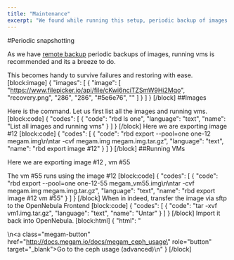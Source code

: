 ```yaml
---
title: "Maintenance"
excerpt: "We found while running this setup, periodic backup of images and virtual machines were handy."
---
```

#Periodic snapshotting

As we have [remote backup](doc:megam_backup)  periodic backups of images, running vms is recommended and its a breeze to do.

This becomes handy to survive failures and restoring with ease.
[block:image]
{
  "images": [
    {
      "image": [
        "https://www.filepicker.io/api/file/cKwi6nciTZSmW9Hi2Mqo",
        "recovery.png",
        "286",
        "286",
        "#5e6e76",
        ""
      ]
    }
  ]
}
[/block]
##Images

Here is the command. Let us first list all the images and running vms.
[block:code]
{
  "codes": [
    {
      "code": "rbd ls one",
      "language": "text",
      "name": "List all images and running vms"
    }
  ]
}
[/block]
Here we are exporting image #12 
[block:code]
{
  "codes": [
    {
      "code": "rbd export --pool=one one-12 megam.img\n\ntar -cvf megam.img megam.img.tar.gz",
      "language": "text",
      "name": "rbd  export image #12"
    }
  ]
}
[/block]
##Running VMs

Here we are exporting image #12 , vm #55

The vm #55 runs using the image #12
[block:code]
{
  "codes": [
    {
      "code": "rbd export --pool=one one-12-55 megam_vm55.img\n\ntar -cvf megam.img megam.img.tar.gz",
      "language": "text",
      "name": "rbd export image #12 vm #55"
    }
  ]
}
[/block]
When in indeed, transfer the image via sftp to the OpenNebula Frontend
[block:code]
{
  "codes": [
    {
      "code": "tar -xvf vm1.img.tar.gz",
      "language": "text",
      "name": "Untar"
    }
  ]
}
[/block]
Import it back into OpenNebula. 
[block:html]
{
  "html": "<div></div>\n<a class=\"megam-button\" href=\"http://docs.megam.io/docs/megam_ceph_usage\" role=\"button\" target=\"_blank\">Go to the ceph usage (advanced)</a>\n<style>\n\n</style>"
}
[/block]